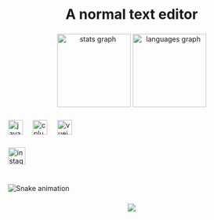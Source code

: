 <h1 align="center">A normal text editor</h1>

###

<div align="center">
  <img src="https://github-readme-stats.vercel.app/api?username=rytlebsk&hide_title=false&hide_rank=false&show_icons=true&include_all_commits=true&count_private=true&disable_animations=false&theme=dracula&locale=en&hide_border=false" height="150" alt="stats graph"  />
  <img src="https://github-readme-stats.vercel.app/api/top-langs?username=rytlebsk&locale=en&hide_title=false&layout=compact&card_width=320&langs_count=5&theme=dracula&hide_border=false" height="150" alt="languages graph"  />
</div>

###

<div align="left">
  <img src="https://cdn.jsdelivr.net/gh/devicons/devicon/icons/javascript/javascript-original.svg" height="30" alt="javascript logo"  />
  <img width="12" />
  <img src="https://cdn.jsdelivr.net/gh/devicons/devicon/icons/cplusplus/cplusplus-original.svg" height="30" alt="cplusplus logo"  />
  <img width="12" />
  <img src="https://cdn.jsdelivr.net/gh/devicons/devicon/icons/vuejs/vuejs-original.svg" height="30" alt="vuejs logo"  />
</div>

###

<div align="left">
  <a href="https://www.instagram.com/miso.owo?igsh=OHQ4ZWVqejU5ZWht&utm_source=qr" target="_blank">
    <img src="https://img.shields.io/static/v1?message=miso.owo&logo=instagram&label=&color=E4405F&logoColor=white&labelColor=&style=for-the-badge" height="35" alt="instagram logo"  />
  </a>
</div>

###

<br clear="both">

<img src="https://raw.githubusercontent.com/rytlebsk/rytlebsk/output/snake.svg" alt="Snake animation" />

###

<div align="center">
  <img src="https://profile-counter.glitch.me/rytlebsk/count.svg?"  />
</div>

###
